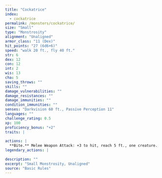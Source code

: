 ```yaml
---
title: "Cockatrice"
index:
  - cockatrice
permalink: /monsters/cockatrice/
size: "Small"
type: "Monstrosity"
alignment: "Unaligned"
armor_class: "11 (Dex)"
hit_points: "27 (6d6+6)"
speed: "walk 20 ft., fly 40 ft."
str: 6
dex: 12
con: 12
int: 2
wis: 13
cha: 5
saving_throws: ""
skills: ""
damage_vulnerabilities: ""
damage_resistances: ""
damage_immunities: ""
condition_immunities: ""
senses: "Darkvision 60 ft., Passive Perception 11"
languages: ""
challenge_rating: 0.5
xp: 100
proficiency_bonus: "+2"
traits: |
  
actions: |
  **Bite.** Melee Weapon Attack: +3 to hit, reach 5 ft., one creature. Hit: 3 (1d4 + 1) piercing damage, and the target must succeed on a DC 11 Constitution saving throw against being magically petrified. On a failed save, the creature begins to turn to stone and is restrained. It must repeat the saving throw at the end of its next turn. On a success, the effect ends. On a failure, the creature is petrified for 24 hours.  
legendary_actions: |
  
description: ""
excerpt: "Small Monstrosity, Unaligned"
source: "Basic Rules"
---
```

